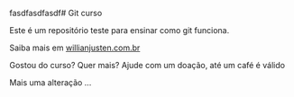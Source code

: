 fasdfasdfasdf# Git curso

Este é um repositório teste para ensinar como git funciona.

Saiba mais em [willianjusten.com.br](http://willianjusten.com.br)

Gostou do curso? Quer mais? Ajude com um doação, até um café é válido

Mais uma alteração ...

